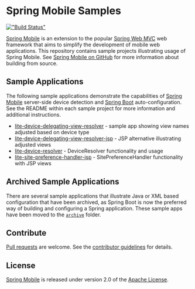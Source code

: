# Spring Mobile Samples

[!["Build Status"](https://build.spring.io/plugins/servlet/buildStatusImage/MOBILE-SAMPLES)](https://build.spring.io/browse/MOBILE-SAMPLES)

[Spring Mobile] is an extension to the popular [Spring Web MVC] web framework that aims to simplify the development of mobile web applications. This repository contains sample projects illustrating usage of Spring Mobile. See [Spring Mobile on GitHub] for more information about building from source.


## Sample Applications

The following sample applications demonstrate the capabilities of [Spring Mobile] server-side device detection and [Spring Boot] auto-configuration. See the README within each sample project for more information and additional instructions.

 - [lite-device-delegating-view-resolver] - sample app showing view names adjusted based on device type
 - [lite-device-delegating-view-resolver-jsp] - JSP alternative illustrating adjusted views
 - [lite-device-resolver] - DeviceResolver functionality and usage 
 - [lite-site-preference-handler-jsp] - SitePreferenceHandler functionality with JSP views

 
## Archived Sample Applications

There are several sample applications that illustrate Java or XML based configuration that have been archived, as Spring Boot is now the preferred way of building and configuring a Spring application. These sample apps have been moved to the [`archive`](archive/) folder.
 

## Contribute

[Pull requests] are welcome. See the [contributor guidelines] for details.


## License

[Spring Mobile] is released under version 2.0 of the [Apache License].


[Spring Mobile]: http://projects.spring.io/spring-mobile
[Spring Boot]: http://projects.spring.io/spring-boot
[Spring Web MVC]: http://docs.spring.io/spring/docs/current/spring-framework-reference/html/mvc.html
[Spring Mobile on GitHub]: https://github.com/spring-projects/spring-mobile
[lite-device-delegating-view-resolver]: ./lite-device-delegating-view-resolver
[lite-device-delegating-view-resolver-jsp]: ./lite-device-delegating-view-resolver-jsp
[lite-device-resolver]: ./lite-device-resolver
[lite-site-preference-handler-jsp]: ./lite-site-preference-handler-jsp
[Pull requests]: http://help.github.com/send-pull-requests
[contributor guidelines]: CONTRIBUTING.md
[Apache license]: http://www.apache.org/licenses/LICENSE-2.0
